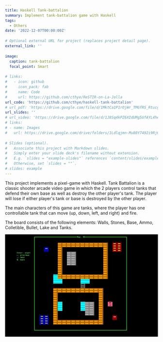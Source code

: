 ```yaml
---
title: Haskell Tank-battalion
summary: Implement tank-battalion game with Haskell
tags:
  - Others
date: '2022-12-07T00:00:00Z'

# Optional external URL for project (replaces project detail page).
external_link: ''

image:
  caption: tank-battalion
  focal_point: Smart

# links:
#   - icon: github
#     icon_pack: fab
#     name: Code
#     url: https://github.com/cthye/ReSTIR-on-La-Jolla
url_code: 'https://github.com/cthye/haskell-tank-battalion'
# url_pdf: 'https://drive.google.com/file/d/1MktCa1P1rOjWr_TMGfRS_Rtucgvmptyk/view?usp=sharing'
url_slides: ''
# url_video: 'https://drive.google.com/file/d/1J8Sq4kPZ6XIdUMg5UfAYL4hesYGfC1gF/view?usp=sharing'
# links:
# - name: Images
#   url: https://drive.google.com/drive/folders/1Ldlqjmn-Mu80Y7492i9RjOTkFNoU9VAF?usp=sharing

# Slides (optional).
#   Associate this project with Markdown slides.
#   Simply enter your slide deck's filename without extension.
#   E.g. `slides = "example-slides"` references `content/slides/example-slides.md`.
#   Otherwise, set `slides = ""`.
# slides: example
---
```


This project implements a pixel-game with Haskell. Tank Battalion is a classic shooter arcade video game in which the 2 players control tanks that defend their own base as well as destroy the other player's tank. The player will lose if either player's tank or base is destroyed by the other player.

The main characters of this game are tanks, where the player has one controllable tank that can move (up, down, left, and right) and fire.

The board consists of the following elements: Walls, Stones, Base, Ammo, Colletible, Bullet, Lake and Tanks.

![demo](demo.gif)



